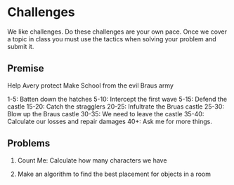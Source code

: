 # Challenges 

We like challenges. Do these challenges are your own pace. Once we cover a topic in class you must use the tactics when
solving your problem and submit it. 

## Premise

Help Avery protect Make School from the evil Braus army

1-5: Batten down the hatches
5-10: Intercept the first wave
5-15: Defend the castle
15-20: Catch the stragglers
20-25: Infultrate the Bruas castle
25-30: Blow up the Braus castle 
30-35: We need to leave the castle
35-40: Calculate our losses and repair damages
40+: Ask me  for more things.

## Problems

1. Count Me: Calculate how many characters we have

35. Make an algorithm to find the best placement for objects in a room